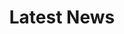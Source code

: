 ---
title: "Latest News"
subtitle: ""
# meta description
description: "This is meta description"
draft: false
---